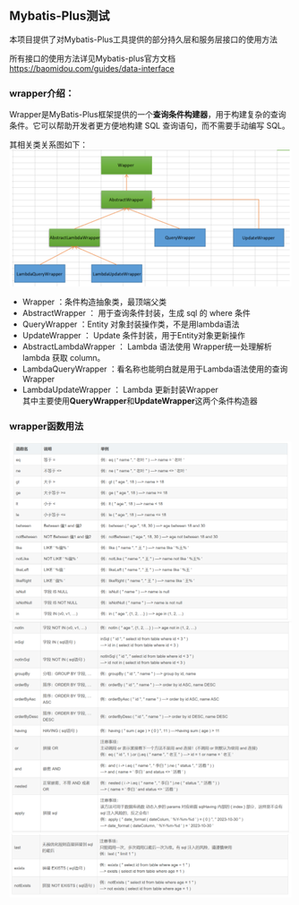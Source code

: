 ## Mybatis-Plus测试
本项目提供了对Mybatis-Plus工具提供的部分持久层和服务层接口的使用方法

所有接口的使用方法详见Mybatis-plus官方文档
<https://baomidou.com/guides/data-interface>

### wrapper介绍：
Wrapper是MyBatis-Plus框架提供的一个**查询条件构建器**，用于构建复杂的查询条件。它可以帮助开发者更方便地构建 SQL 查询语句，而不需要手动编写 SQL。

其相关类关系图如下：
![img_3.png](img_3.png)

* Wrapper ：条件构造抽象类，最顶端父类  
* AbstractWrapper ： 用于查询条件封装，生成 sql 的 where 条件  
* QueryWrapper ：Entity 对象封装操作类，不是用lambda语法  
* UpdateWrapper ： Update 条件封装，用于Entity对象更新操作  
* AbstractLambdaWrapper ： Lambda 语法使用 Wrapper统一处理解析 lambda 获取 column。  
* LambdaQueryWrapper ：看名称也能明白就是用于Lambda语法使用的查询Wrapper  
* LambdaUpdateWrapper ： Lambda 更新封装Wrapper  
其中主要使用**QueryWrapper**和**UpdateWrapper**这两个条件构造器

### wrapper函数用法
![img.png](img.png)
![img_1.png](img_1.png)
![img_2.png](img_2.png)